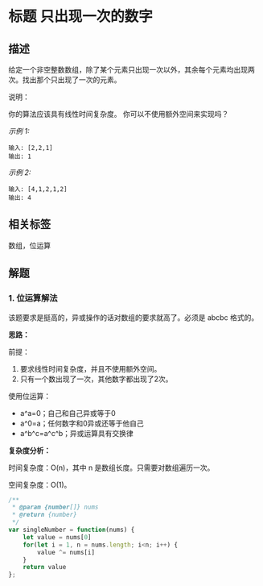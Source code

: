 # 标题 只出现一次的数字

## 描述

给定一个非空整数数组，除了某个元素只出现一次以外，其余每个元素均出现两次。找出那个只出现了一次的元素。

说明：

你的算法应该具有线性时间复杂度。 你可以不使用额外空间来实现吗？

*示例 1:*

```
输入: [2,2,1]
输出: 1
```

*示例 2:*
```
输入: [4,1,2,1,2]
输出: 4
```

## 相关标签

数组，位运算

## 解题

### 1. 位运算解法

该题要求是挺高的，异或操作的话对数组的要求就高了。必须是 abcbc 格式的。

**思路：**

前提：
1. 要求线性时间复杂度，并且不使用额外空间。
2. 只有一个数出现了一次，其他数字都出现了2次。

使用位运算：

* a^a=0；自己和自己异或等于0
* a^0=a；任何数字和0异或还等于他自己
* a^b^c=a^c^b；异或运算具有交换律


**复杂度分析：**

时间复杂度：O(n)，其中 n 是数组长度。只需要对数组遍历一次。

空间复杂度：O(1)。

```js
/**
 * @param {number[]} nums
 * @return {number}
 */
var singleNumber = function(nums) {
    let value = nums[0]
    for(let i = 1, n = nums.length; i<n; i++) {
        value ^= nums[i]
    }
    return value
};
```